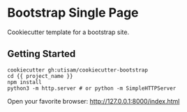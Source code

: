 # Bootstrap Single Page

Cookiecutter template for a bootstrap site.

## Getting Started

```
cookiecutter gh:utisam/cookiecutter-bootstrap
cd {{ project_name }}
npm install
python3 -m http.server # or python -m SimpleHTTPServer
```

Open your favorite browser: http://127.0.0.1:8000/index.html

